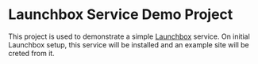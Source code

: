 # Launchbox Service Demo Project

This project is used to demonstrate a simple [Launchbox](https://github.com/nasa-jpl/launchbox) service.
On initial Launchbox setup, this service will be installed and an example site will be creted from it.



